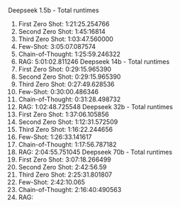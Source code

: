 Deepseek 1.5b - Total runtimes
1. First Zero Shot: 1:21:25.254766
2. Second Zero Shot: 1:45:16814
3. Third Zero Shot: 1:03:47.560000
4. Few-Shot: 3:05:07.087574
5. Chain-of-Thought: 1:25:59.246322
6. RAG: 5:01:02.811246
Deepseek 14b - Total runtimes
1. First Zero Shot: 0:29:15.965390
2. Second Zero Shot: 0:29:15.965390
3. Third Zero Shot: 0:27:49.628536
4. Few-Shot: 0:30:00.486346
5. Chain-of-Thought: 0:31:28.498732
6. RAG: 1:02:48.725548
Deepseek 32b - Total runtimes
1. First Zero Shot: 1:37:06.105856
2. Second Zero Shot: 1:12:31.572509
3. Third Zero Shot: 1:16:22.244656
4. Few-Shot: 1:26:33.141617
5. Chain-of-Thought: 1:17:56.787182
6. RAG: 2:04:55.751045
Deepseek 70b - Total runtimes
1. First Zero Shot: 3:07:18.266499
2. Second Zero Shot: 2:42:56.59
3. Third Zero Shot: 2:25:31.801807
4. Few-Shot: 2:42:10.065
5. Chain-of-Thought: 2:16:40:490563
6. RAG: 